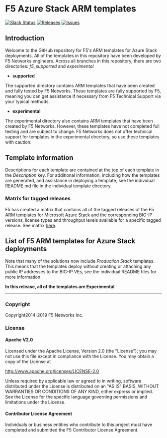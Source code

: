 # F5 Azure Stack ARM templates

[![Slack Status](https://f5cloudsolutions.herokuapp.com/badge.svg)](https://f5cloudsolutions.herokuapp.com)
[![Releases](https://img.shields.io/github/release/f5networks/f5-azure-stack-arm-templates.svg)](https://github.com/f5networks/f5-azure-stack-arm-templates/releases)
[![Issues](https://img.shields.io/github/issues/f5networks/f5-azure-stack-arm-templates.svg)](https://github.com/f5networks/f5-azure-stack-arm-templates/issues)

## Introduction

Welcome to the GitHub repository for F5's ARM templates for Azure Stack deployments.  All of the templates in this repository have been developed by F5 Networks engineers. Across all branches in this repository, there are two directories: *f5_supported* and *experimental*

- **supported**

The supported directory contains ARM templates that have been created and fully tested by F5 Networks. These templates are fully supported by F5, meaning you can get assistance if necessary from F5 Technical Support via your typical methods.

- **experimental**

The experimental directory also contains ARM templates that have been created by F5 Networks. However, these templates have not completed full testing and are subject to change. F5 Networks does not offer technical support for templates in the experimental directory, so use these templates with caution.

## Template information

Descriptions for each template are contained at the top of each template in the *Description* key.
For additional information, including how the templates are generated, and assistance in deploying a template, see the individual README.md file in the individual template directory.

### Matrix for tagged releases

F5 has created a matrix that contains all of the tagged releases of the F5 ARM templates for Microsoft Azure Stack and the corresponding BIG-IP versions, license types and throughput levels available for a specific tagged release. See matrix [here](https://github.com/F5Networks/f5-azure-stack-arm-templates/blob/master/azure-bigip-version-matrix.md).

## List of F5 ARM templates for Azure Stack deployments

Note that many of the solutions now include *Production Stack* templates.  This means that the templates deploy without creating or attaching any public IP addresses to the BIG-IP VEs, see the individual README files for more information.

**In this release, all of the templates are Experimental**

---

### Copyright

Copyright2014-2019 F5 Networks Inc.

### License

#### Apache V2.0

Licensed under the Apache License, Version 2.0 (the "License"); you may not use
this file except in compliance with the License. You may obtain a copy of the
License at

http://www.apache.org/licenses/LICENSE-2.0

Unless required by applicable law or agreed to in writing, software
distributed under the License is distributed on an "AS IS" BASIS,
WITHOUT WARRANTIES OR CONDITIONS OF ANY KIND, either express or implied.
See the License for the specific language governing permissions and limitations
under the License.

#### Contributor License Agreement

Individuals or business entities who contribute to this project must have
completed and submitted the F5 Contributor License Agreement.
